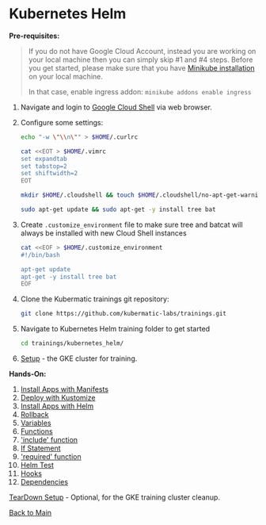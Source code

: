 # Kubernetes Helm

**Pre-requisites:**

>If you do not have Google Cloud Account, instead you are working on your local machine then you can simply skip #1 and #4 steps. Before you get started, please make sure that you have [Minikube installation](https://minikube.sigs.k8s.io/docs/start/) on your local machine.
>
>In that case, enable ingress addon: `minikube addons enable ingress`

1. Navigate and login to [Google Cloud Shell](https://ssh.cloud.google.com ) via web browser. 

2. Configure some settings:
    ```bash
    echo "-w \"\\n\"" > $HOME/.curlrc

    cat <<EOT > $HOME/.vimrc
    set expandtab
    set tabstop=2
    set shiftwidth=2
    EOT

    mkdir $HOME/.cloudshell && touch $HOME/.cloudshell/no-apt-get-warning

    sudo apt-get update && sudo apt-get -y install tree bat
    ```

3. Create `.customize_environment` file to make sure tree and batcat will always be installed with new Cloud Shell instances
    ```bash
    cat <<EOF > $HOME/.customize_environment
    #!/bin/bash

    apt-get update
    apt-get -y install tree bat
    EOF
    ```

4. Clone the Kubermatic trainings git repository:
    ```bash
    git clone https://github.com/kubermatic-labs/trainings.git
    ```

5. Navigate to Kubernetes Helm training folder to get started
    ```bash  
    cd trainings/kubernetes_helm/
    ```

6. [Setup](00_setup/README.md) - the GKE cluster for training.
   
**Hands-On:**

1. [Install Apps with Manifests](01_apps-with-only-manifests/README.md)
2. [Deploy with Kustomize](02_deploy-with-kustomize/README.md)
3. [Install Apps with Helm](02_apps-with-helm/README.md)
4. [Rollback](03_rollback/README.md)
5. [Variables](04_variables/README.md)
6. [Functions](05_functions/README.md)
7. ['include' function](06_includes/README.md)
8. [If Statement](07_ifs/README.md)
9. ['required' function](08_required/README.md)
10. [Helm Test](09_tests/README.md)
11. [Hooks](10_hooks/README.md)
12. [Dependencies](11_dependencies/README.md)

[TearDown Setup](99_teardown/README.md) - Optional, for the GKE training cluster cleanup. 

[Back to Main](../README.md)